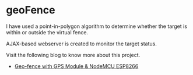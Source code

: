 # geoFence

I have used a point-in-polygon algorithm to determine whether the target is within or outside the virtual fence. 

AJAX-based webserver is created to monitor the target status. 

Visit the following blog to know more about this project. 
- [Geo-fence with GPS Module & NodeMCU ESP8266](https://how2electronics.com/geo-fence-with-gps-module-nodemcu-esp8266/)



